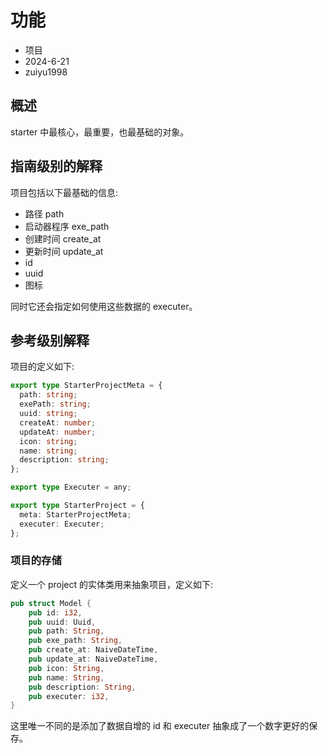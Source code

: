 # 功能

- 项目
- 2024-6-21
- zuiyu1998

## 概述

starter 中最核心，最重要，也最基础的对象。

## 指南级别的解释

项目包括以下最基础的信息:

- 路径 path
- 启动器程序 exe_path
- 创建时间 create_at
- 更新时间 update_at
- id
- uuid
- 图标

同时它还会指定如何使用这些数据的 executer。

## 参考级别解释

项目的定义如下:

```ts
export type StarterProjectMeta = {
  path: string;
  exePath: string;
  uuid: string;
  createAt: number;
  updateAt: number;
  icon: string;
  name: string;
  description: string;
};

export type Executer = any;

export type StarterProject = {
  meta: StarterProjectMeta;
  executer: Executer;
};
```

### 项目的存储

定义一个 project 的实体类用来抽象项目，定义如下:

```rust
pub struct Model {
    pub id: i32,
    pub uuid: Uuid,
    pub path: String,
    pub exe_path: String,
    pub create_at: NaiveDateTime,
    pub update_at: NaiveDateTime,
    pub icon: String,
    pub name: String,
    pub description: String,
    pub executer: i32,
}
```

这里唯一不同的是添加了数据自增的 id 和 executer 抽象成了一个数字更好的保存。
